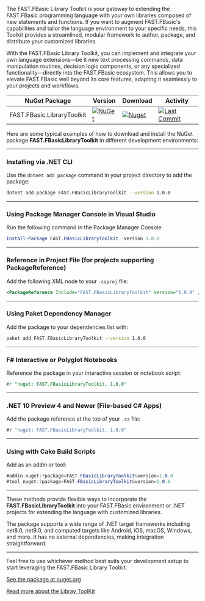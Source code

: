 The FAST.FBasic Library Toolkit is your gateway to extending the FAST.FBasic programming language with your own libraries composed of new statements and functions. If you want to augment FAST.FBasic's capabilities and tailor the language environment to your specific needs, this Toolkit provides a streamlined, modular framework to author, package, and distribute your customized libraries.

With the FAST.FBasic Library Toolkit, you can implement and integrate your own language extensions—be it new text processing commands, data manipulation routines, decision logic components, or any specialized functionality—directly into the FAST.FBasic ecosystem. This allows you to elevate FAST.FBasic well beyond its core features, adapting it seamlessly to your projects and workflows.

| NuGet Package | Version | Download | Activity | 
| --- | --- | --- | --- |
| FAST.FBasic.LibraryToolkit | [![NuGet](https://img.shields.io/nuget/v/FAST.FBasicLibraryToolkit.svg)](https://www.nuget.org/packages/FAST.FBasicLibraryToolkit) | [![Nuget](https://img.shields.io/nuget/dt/FAST.FBasicLibraryToolkit.svg)](https://www.nuget.org/packages/FAST.FBasicLibraryToolkit) | [![Last Commit](https://img.shields.io/github/last-commit/aafent/FAST.FBasic/main?label=Laster%20Project%20Commit&path=FAST.FBasic.LibraryToolkit)](https://github.com/aafent/FAST.FBasic/commits/main) |

Here are some typical examples of how to download and install the NuGet package **FAST.FBasicLibraryToolkit** in different development environments:

***

### Installing via .NET CLI

Use the `dotnet add package` command in your project directory to add the package:

```bash
dotnet add package FAST.FBasicLibraryToolkit --version 1.0.0
```

***

### Using Package Manager Console in Visual Studio

Run the following command in the Package Manager Console:

```powershell
Install-Package FAST.FBasicLibraryToolkit -Version 1.0.0
```

***

### Reference in Project File (for projects supporting PackageReference)

Add the following XML node to your `.csproj` file:

```xml
<PackageReference Include="FAST.FBasicLibraryToolkit" Version="1.0.0" />
```

***

### Using Paket Dependency Manager

Add the package to your dependencies list with:

```bash
paket add FAST.FBasicLibraryToolkit --version 1.0.0
```

***

### F# Interactive or Polyglot Notebooks

Reference the package in your interactive session or notebook script:

```fsharp
#r "nuget: FAST.FBasicLibraryToolkit, 1.0.0"
```

***

### .NET 10 Preview 4 and Newer (File-based C# Apps)

Add the package reference at the top of your `.cs` file:

```csharp
#r "nuget: FAST.FBasicLibraryToolkit, 1.0.0"
```

***

### Using with Cake Build Scripts

Add as an addin or tool:

```csharp
#addin nuget:?package=FAST.FBasicLibraryToolkit&version=1.0.0
#tool nuget:?package=FAST.FBasicLibraryToolkit&version=1.0.0
```

***

These methods provide flexible ways to incorporate the **FAST.FBasicLibraryToolkit** into your FAST.FBasic environment or .NET projects for extending the language with customized libraries.

The package supports a wide range of .NET target frameworks including net8.0, net9.0, and computed targets like Android, iOS, macOS, Windows, and more. It has no external dependencies, making integration straightforward.

***

Feel free to use whichever method best suits your development setup to start leveraging the FAST.FBasic Library Toolkit.

[See the package at nuget.org](https://www.nuget.org/packages/FAST.FBasicLibraryToolkit/)

[Read more about the Libray ToolKit](https://github.com/aafent/FAST.FBasic/wiki/Extending-the-language)
